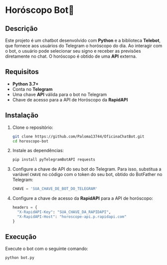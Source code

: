 # Horóscopo Bot🔮

## Descrição

Este projeto é um chatbot desenvolvido com **Python** e a biblioteca **Telebot**, que fornece aos usuários do Telegram o horóscopo do dia. Ao interagir com o bot, o usuário pode selecionar seu signo e receber as previsões diretamente no chat. O horóscopo é obtido de uma **API** externa.

## Requisitos

- **Python 3.7+**
- Conta no **Telegram**
- Uma chave **API** válida para o bot no Telegram
- Chave de acesso para a API de Horóscopo da **RapidAPI**

## Instalação

1. Clone o repositório:
    ```bash
    git clone https://github.com/Paloma13744/OficinaChatBot.git
    cd horoscopo-bot
    ```

2. Instale as dependências:
    ```bash
    pip install pyTelegramBotAPI requests
    ```

3. Configure a chave de API do seu bot do Telegram. Para isso, substitua a variável `CHAVE` no código com o token do seu bot, obtido do BotFather no Telegram:
    ```python
    CHAVE = 'SUA_CHAVE_DE_BOT_DO_TELEGRAM'
    ```

4. Configure a chave de acesso da **RapidAPI** para a API de horóscopo:
    ```python
    headers = {
      "X-RapidAPI-Key": "SUA_CHAVE_DA_RAPIDAPI",
      "X-RapidAPI-Host": "horoscope-api.p.rapidapi.com"
    }
    ```

## Execução

Execute o bot com o seguinte comando:
```bash
python bot.py
